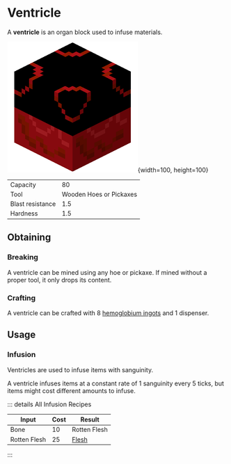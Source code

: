 # Ventricle

A **ventricle** is an organ block used to infuse materials.

![Ventricle](./ventricle.png){width=100, height=100}

|                  |                         |
| ---------------- | ----------------------- |
| Capacity         | 80                      |
| Tool             | Wooden Hoes or Pickaxes |
| Blast resistance | 1.5                     |
| Hardness         | 1.5                     |

## Obtaining

### Breaking

A ventricle can be mined using any hoe or pickaxe. If mined without a proper tool, it only drops its content.

### Crafting

A ventricle can be crafted with 8 [hemoglobium ingots](../misc-items/#hemoglobium-ingot) and 1 dispenser.

## Usage

### Infusion

Ventricles are used to infuse items with sanguinity.

A ventricle infuses items at a constant rate of 1 sanguinity every 5 ticks, but items might cost different amounts to infuse.

::: details All Infusion Recipes

| Input        | Cost | Result                        |
| ------------ | ---- | ----------------------------- |
| Bone         | 10   | Rotten Flesh                  |
| Rotten Flesh | 25   | [Flesh](../misc-items/#flesh) |

:::
